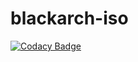 # blackarch-iso
[![Codacy Badge](https://api.codacy.com/project/badge/Grade/1f20eb71c4f6496bb0896b226fc42afe)](https://www.codacy.com/app/PartTimeLegend/blackarch-iso?utm_source=github.com&utm_medium=referral&utm_content=PartTimeLegend/blackarch-iso&utm_campaign=badger)